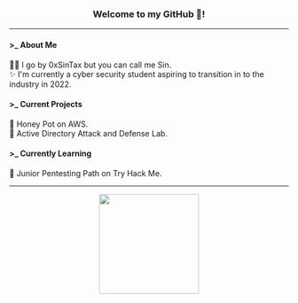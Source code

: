 <h3 align= "center">Welcome to my GitHub 👋!</h3>

----------

<h4>&gt;_ About Me</h4>
🐱‍👓 I go by 0xSinTax but you can call me Sin. </br>
✨ I'm currently a cyber security student aspiring to transition in to the industry in 2022.

<h4>&gt;_ Current Projects</h4>
🍯 Honey Pot on AWS. </br>
🔬 Active Directory Attack and Defense Lab.

<h4>&gt;_ Currently Learning</h4>
🎯 Junior Pentesting Path on Try Hack Me.</br>

----------

<div align="center">  
  <a href="https://github.com/anuraghazra/github-readme-stats">
    <img height="180em" src="https://github-readme-stats.vercel.app/api?username=0xSinTax&theme=react&show_icons=true&border_radius=25&hide=issues&custom_title=GitHub%20Statistics"></a>
</div>


<!--
<img height="180em" src="https://github-readme-stats.vercel.app/api/top-langs/?username=0xSinTax&theme=react&border_radius=25&hide=issues&langs_count=4&custom_title=Top%20Languages" />

  
</br>
</a>
</br>
<a href="https://github.com/Ashutosh00710/github-readme-activity-graph">
    <img src="https://activity-graph.herokuapp.com/graph?username=0xSinTax&theme=github&bg_color=20232a&hide_border=true" width="80%"/>
</a></br>

</br>
<a href="https://github.com/0xSinTax">
    <img src="https://komarev.com/ghpvc/?username=0xSinTax&color=blue"/>
</a>
</div>
-->

<!--
<h4>&gt;_ Looking to Collaborate on</h4>
<li>👯 I’m looking to collaborate on ...</li>
-->

